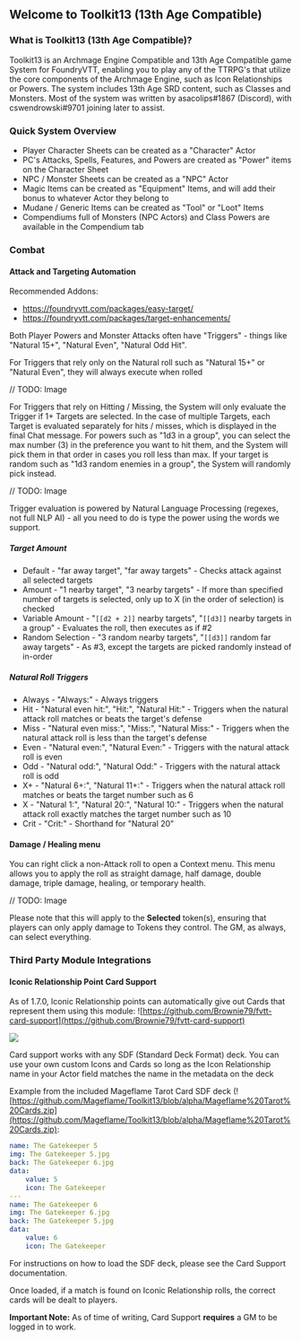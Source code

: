 ## Welcome to Toolkit13 (13th Age Compatible)

### What is Toolkit13 (13th Age Compatible)?

Toolkit13 is an Archmage Engine Compatible and 13th Age Compatible game System for FoundryVTT, enabling you to play any of the TTRPG's that utilize the core components of the Archmage Engine, such as Icon Relationships or Powers. The system includes 13th Age SRD content, such as Classes and Monsters.
Most of the system was written by asacolips#1867 (Discord), with cswendrowski#9701 joining later to assist.

### Quick System Overview

* Player Character Sheets can be created as a "Character" Actor
* PC's Attacks, Spells, Features, and Powers are created as "Power" items on the Character Sheet
* NPC / Monster Sheets can be created as a "NPC" Actor
* Magic Items can be created as "Equipment" Items, and will add their bonus to whatever Actor they belong to
* Mudane / Generic Items can be created as "Tool" or "Loot" Items
* Compendiums full of Monsters (NPC Actors) and Class Powers are available in the Compendium tab

### Combat 

#### Attack and Targeting Automation

Recommended Addons:
* https://foundryvtt.com/packages/easy-target/
* https://foundryvtt.com/packages/target-enhancements/

Both Player Powers and Monster Attacks often have "Triggers" - things like "Natural 15+", "Natural Even", "Natural Odd Hit".

For Triggers that rely only on the Natural roll such as "Natural 15+" or "Natural Even", they will always execute when rolled

// TODO: Image

For Triggers that rely on Hitting / Missing, the System will only evaluate the Trigger if 1+ Targets are selected. In the case of multiple Targets, each Target is evaluated separately for hits / misses, which is displayed in the final Chat message. For powers such as "1d3 in a group", you can select the max number (3) in the preference you want to hit them, and the System will pick them in that order in cases you roll less than max. If your target is random such as "1d3 random enemies in a group", the System will randomly pick instead.

// TODO: Image

Trigger evaluation is powered by Natural Language Processing (regexes, not full NLP AI) - all you need to do is type the power using the words we support.

##### Target Amount

* Default - "far away target", "far away targets" - Checks attack against all selected targets
* Amount - "1 nearby target", "3 nearby targets" - If more than specified number of targets is selected, only up to X (in the order of selection) is checked
* Variable Amount - "`[[d2 + 2]]` nearby targets", "`[[d3]]` nearby targets in a group" - Evaluates the roll, then executes as if #2
* Random Selection - "3 random nearby targets", "`[[d3]]` random far away targets" - As #3, except the targets are picked randomly instead of in-order

##### Natural Roll Triggers

* Always - "Always:" - Always triggers
* Hit - "Natural even hit:", "Hit:", "Natural Hit:" - Triggers when the natural attack roll matches or beats the target's defense
* Miss - "Natural even miss:", "Miss:", "Natural Miss:" - Triggers when the natural attack roll is less than the target's defense
* Even - "Natural even:", "Natural Even:" - Triggers with the natural attack roll is even
* Odd - "Natural odd:", "Natural Odd:" - Triggers with the natural attack roll is odd
* X+ - "Natural 6+:", "Natural 11+:" - Triggers when the natural attack roll matches or beats the target number such as 6
* X - "Natural 1:", "Natural 20:", "Natural 10:" - Triggers when the natural attack roll exactly matches the target number such as 10
* Crit - "Crit:" - Shorthand for "Natural 20"

#### Damage / Healing menu
You can right click a non-Attack roll to open a Context menu. This menu allows you to apply the roll as straight damage, half damage, double damage, triple damage, healing, or temporary health.

// TODO: Image

Please note that this will apply to the **Selected** token(s), ensuring that players can only apply damage to Tokens they control. The GM, as always, can select everything.

### Third Party Module Integrations

#### Iconic Relationship Point Card Support
As of 1.7.0, Iconic Relationship points can automatically give out Cards that represent them using this module: ![https://github.com/Brownie79/fvtt-card-support](https://github.com/Brownie79/fvtt-card-support)

![](https://cdn.discordapp.com/attachments/718595753852797012/746472772162814082/mageflame_icon_cards.gif)

Card support works with any SDF (Standard Deck Format) deck. You can use your own custom Icons and Cards so long as the Icon Relationship name in your Actor field matches the name in the metadata on the deck

Example from the included Mageflame Tarot Card SDF deck (![https://github.com/Mageflame/Toolkit13/blob/alpha/Mageflame%20Tarot%20Cards.zip](https://github.com/Mageflame/Toolkit13/blob/alpha/Mageflame%20Tarot%20Cards.zip): 
```yaml
name: The Gatekeeper 5
img: The Gatekeeper 5.jpg
back: The Gatekeeper 6.jpg
data:
    value: 5
    icon: The Gatekeeper
---
name: The Gatekeeper 6
img: The Gatekeeper 6.jpg
back: The Gatekeeper 5.jpg
data:
    value: 6
    icon: The Gatekeeper
```

For instructions on how to load the SDF deck, please see the Card Support documentation.

Once loaded, if a match is found on Iconic Relationship rolls, the correct cards will be dealt to players.

**Important Note:** As of time of writing, Card Support **requires** a GM to be logged in to work.
